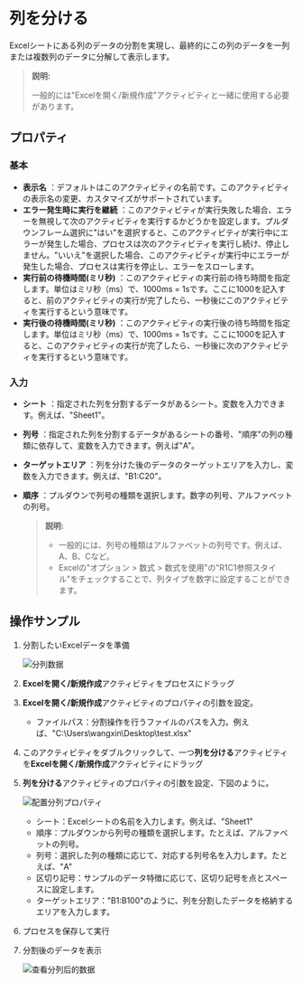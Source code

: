 # 列を分ける
Excelシートにある列のデータの分割を実現し、最終的にこの列のデータを一列または複数列のデータに分解して表示します。

> **説明:**
>
> 一般的には"Excelを開く/新規作成"アクティビティと一緒に使用する必要があります。


## プロパティ

### 基本
- **表示名** ：デフォルトはこのアクティビティの名前です。このアクティビティの表示名の変更、カスタマイズがサポートされています。
- **エラー発生時に実行を継続** ：このアクティビティが実行失敗した場合、エラーを無視して次のアクティビティを実行するかどうかを設定します。プルダウンフレーム選択に"はい"を選択すると、このアクティビティが実行中にエラーが発生した場合、プロセスは次のアクティビティを実行し続け、停止しません。"いいえ"を選択した場合、このアクティビティが実行中にエラーが発生した場合、プロセスは実行を停止し、エラーをスローします。
- **実行前の待機時間(ミリ秒)** ：このアクティビティの実行前の待ち時間を指定します。単位はミリ秒（ms）で、1000ms = 1sです。ここに1000を記入すると、前のアクティビティの実行が完了したら、一秒後にこのアクティビティを実行するという意味です。
- **実行後の待機時間(ミリ秒)** ：このアクティビティの実行後の待ち時間を指定します。単位はミリ秒（ms）で、1000ms = 1sです。ここに1000を記入すると、このアクティビティの実行が完了したら、一秒後に次のアクティビティを実行するという意味です。

### 入力
- **シート** ：指定された列を分割するデータがあるシート。変数を入力できます。例えば、"Sheet1"。
- **列号** ：指定された列を分割するデータがあるシートの番号、"順序"の列の種類に依存して、変数を入力できます。例えば"A"。
- **ターゲットエリア** ：列を分けた後のデータのターゲットエリアを入力し、変数を入力できます。例えば、"B1:C20"。
- **順序** ：プルダウンで列号の種類を選択します。数字の列号、アルファベットの列号。

  >**説明:**
  >- 一般的には、列号の種類はアルファベットの列号です。例えば、A、B、Cなど。
  >- Excelの"オプション > 数式 > 数式を使用"の"R1C1参照スタイル"をチェックすることで、列タイプを数字に設定することができます。

## 操作サンプル

1. 分割したいExcelデータを準備

    ![分列数据](https://docimages.blob.core.chinacloudapi.cn/images/Activities/excelcolumndata20201217.png)

2. **Excelを開く/新規作成**アクティビティをプロセスにドラッグ
3. **Excelを開く/新規作成**アクティビティのプロパティの引数を設定。
    - ファイルパス：分割操作を行うファイルのパスを入力。例えば、"C:\Users\wangxin\Desktop\test.xlsx"
4. このアクティビティをダブルクリックして、一つ**列を分ける**アクティビティを**Excelを開く/新規作成**アクティビティにドラッグ
5. **列を分ける**アクティビティのプロパティの引数を設定、下図のように。

    ![配置分列プロパティ](https://docimages.blob.core.chinacloudapi.cn/images/Activities/excelcolumn20201217.png)
    - シート：Excelシートの名前を入力します。例えば、"Sheet1"
    - 順序：プルダウンから列号の種類を選択します。たとえば、アルファベットの列号。
    - 列号：選択した列の種類に応じて、対応する列号名を入力します。たとえば、"A"
    - 区切り記号：サンプルのデータ特徴に応じて、区切り記号を点とスペースに設定します。
    - ターゲットエリア："B1:B100"のように、列を分割したデータを格納するエリアを入力します。
6. プロセスを保存して実行
7. 分割後のデータを表示

    ![查看分列后的数据](https://docimages.blob.core.chinacloudapi.cn/images/Activities/excelcolumndataresult20201217.png)